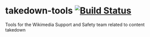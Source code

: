 # takedown-tools [![Build Status](https://travis-ci.org/wikimedia/takedown-tools.svg?branch=master)](https://travis-ci.org/wikimedia/takedown-tools)
Tools for the Wikimedia Support and Safety team related to content takedown
